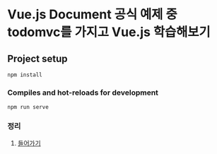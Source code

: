 # Vue.js Document 공식 예제 중 todomvc를 가지고 Vue.js 학습해보기

## Project setup
```
npm install
```
### Compiles and hot-reloads for development
```
npm run serve
```

### 정리
1. [들어가기](https://github.com/yoonhona/todomvc_vuejs/blob/master/docs/intro.md)
